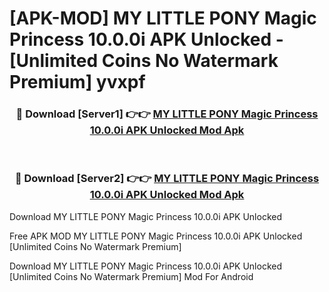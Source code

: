 # [APK-MOD] MY LITTLE PONY  Magic Princess 10.0.0i APK Unlocked - [Unlimited Coins No Watermark Premium] yvxpf



<div align="center">
<h3>🔴 Download [Server1] 👉👉 <a href="https://momento.my/?title=MY_LITTLE_PONY__Magic_Princess_10.0.0i_APK_Unlocked">MY LITTLE PONY  Magic Princess 10.0.0i APK Unlocked Mod Apk</a></h3><br>

<h3>🔴 Download [Server2] 👉👉 <a href="https://momento.my/?title=MY_LITTLE_PONY__Magic_Princess_10.0.0i_APK_Unlocked">MY LITTLE PONY  Magic Princess 10.0.0i APK Unlocked Mod Apk</a></h3>
</div>



Download MY LITTLE PONY  Magic Princess 10.0.0i APK Unlocked 

Free APK MOD MY LITTLE PONY  Magic Princess 10.0.0i APK Unlocked [Unlimited Coins No Watermark Premium]

Download MY LITTLE PONY  Magic Princess 10.0.0i APK Unlocked [Unlimited Coins No Watermark Premium] Mod For Android
